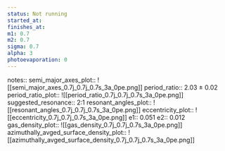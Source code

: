 ```yaml
---
status: Not running
started_at:
finishes_at:
m1: 0.7
m2: 0.7
sigma: 0.7
alpha: 3
photoevaporation: 0
---
```


notes::
semi_major_axes_plot:: ![[semi_major_axes_0.7j_0.7j_0.7s_3a_0pe.png]]
period_ratio:: 2.03 ± 0.02
period_ratio_plot:: ![[period_ratio_0.7j_0.7j_0.7s_3a_0pe.png]]
suggested_resonance:: 2:1
resonant_angles_plot:: ![[resonant_angles_0.7j_0.7j_0.7s_3a_0pe.png]]
eccentricity_plot:: ![[eccentricity_0.7j_0.7j_0.7s_3a_0pe.png]]
e1:: 0.051
e2:: 0.012
gas_density_plot:: ![[gas_density_0.7j_0.7j_0.7s_3a_0pe.png]]
azimuthally_avged_surface_density_plot:: ![[azimuthally_avged_surface_density_0.7j_0.7j_0.7s_3a_0pe.png]]
